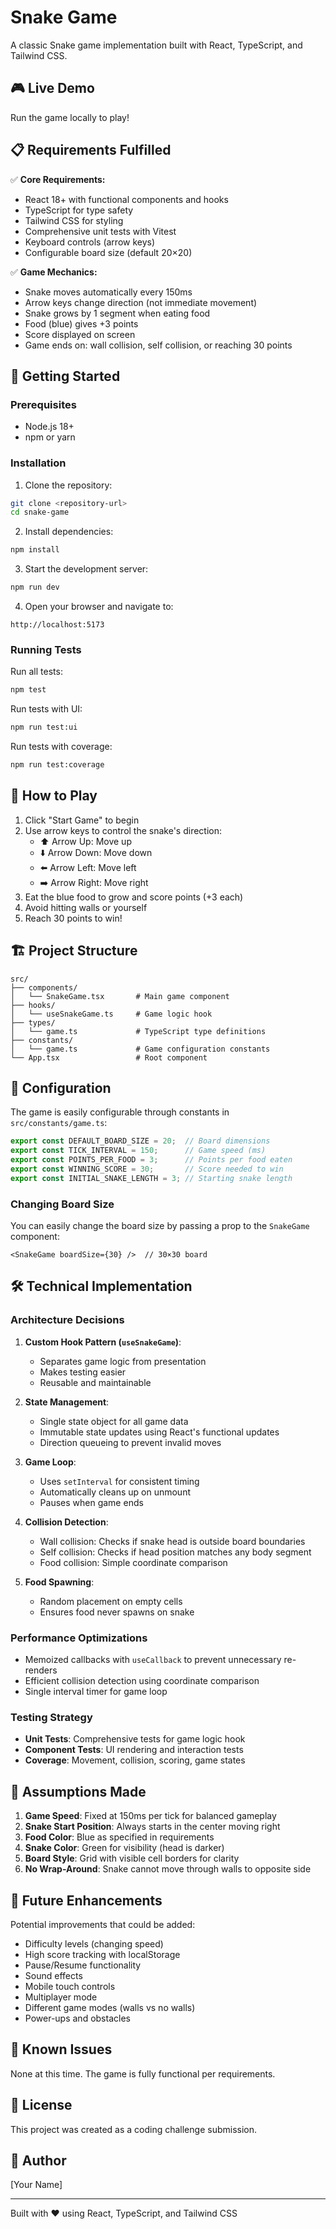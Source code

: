 # Snake Game

A classic Snake game implementation built with React, TypeScript, and Tailwind CSS.

## 🎮 Live Demo

Run the game locally to play!

## 📋 Requirements Fulfilled

✅ **Core Requirements:**

- React 18+ with functional components and hooks
- TypeScript for type safety
- Tailwind CSS for styling
- Comprehensive unit tests with Vitest
- Keyboard controls (arrow keys)
- Configurable board size (default 20×20)

✅ **Game Mechanics:**

- Snake moves automatically every 150ms
- Arrow keys change direction (not immediate movement)
- Snake grows by 1 segment when eating food
- Food (blue) gives +3 points
- Score displayed on screen
- Game ends on: wall collision, self collision, or reaching 30 points

## 🚀 Getting Started

### Prerequisites

- Node.js 18+
- npm or yarn

### Installation

1. Clone the repository:

```bash
git clone <repository-url>
cd snake-game
```

2. Install dependencies:

```bash
npm install
```

3. Start the development server:

```bash
npm run dev
```

4. Open your browser and navigate to:

```
http://localhost:5173
```

### Running Tests

Run all tests:

```bash
npm test
```

Run tests with UI:

```bash
npm run test:ui
```

Run tests with coverage:

```bash
npm run test:coverage
```

## 🎯 How to Play

1. Click "Start Game" to begin
2. Use arrow keys to control the snake's direction:
   - ⬆️ Arrow Up: Move up
   - ⬇️ Arrow Down: Move down
   - ⬅️ Arrow Left: Move left
   - ➡️ Arrow Right: Move right
3. Eat the blue food to grow and score points (+3 each)
4. Avoid hitting walls or yourself
5. Reach 30 points to win!

## 🏗️ Project Structure

```
src/
├── components/
│   └── SnakeGame.tsx       # Main game component
├── hooks/
│   └── useSnakeGame.ts     # Game logic hook
├── types/
│   └── game.ts             # TypeScript type definitions
├── constants/
│   └── game.ts             # Game configuration constants
└── App.tsx                 # Root component
```

## 🔧 Configuration

The game is easily configurable through constants in `src/constants/game.ts`:

```typescript
export const DEFAULT_BOARD_SIZE = 20;  // Board dimensions
export const TICK_INTERVAL = 150;      // Game speed (ms)
export const POINTS_PER_FOOD = 3;      // Points per food eaten
export const WINNING_SCORE = 30;       // Score needed to win
export const INITIAL_SNAKE_LENGTH = 3; // Starting snake length
```

### Changing Board Size

You can easily change the board size by passing a prop to the `SnakeGame` component:

```tsx
<SnakeGame boardSize={30} />  // 30×30 board
```

## 🛠️ Technical Implementation

### Architecture Decisions

1. **Custom Hook Pattern (`useSnakeGame`)**:
   - Separates game logic from presentation
   - Makes testing easier
   - Reusable and maintainable

2. **State Management**:
   - Single state object for all game data
   - Immutable state updates using React's functional updates
   - Direction queueing to prevent invalid moves

3. **Game Loop**:
   - Uses `setInterval` for consistent timing
   - Automatically cleans up on unmount
   - Pauses when game ends

4. **Collision Detection**:
   - Wall collision: Checks if snake head is outside board boundaries
   - Self collision: Checks if head position matches any body segment
   - Food collision: Simple coordinate comparison

5. **Food Spawning**:
   - Random placement on empty cells
   - Ensures food never spawns on snake

### Performance Optimizations

- Memoized callbacks with `useCallback` to prevent unnecessary re-renders
- Efficient collision detection using coordinate comparison
- Single interval timer for game loop

### Testing Strategy

- **Unit Tests**: Comprehensive tests for game logic hook
- **Component Tests**: UI rendering and interaction tests
- **Coverage**: Movement, collision, scoring, game states

## 📝 Assumptions Made

1. **Game Speed**: Fixed at 150ms per tick for balanced gameplay
2. **Snake Start Position**: Always starts in the center moving right
3. **Food Color**: Blue as specified in requirements
4. **Snake Color**: Green for visibility (head is darker)
5. **Board Style**: Grid with visible cell borders for clarity
6. **No Wrap-Around**: Snake cannot move through walls to opposite side

## 🔄 Future Enhancements

Potential improvements that could be added:

- Difficulty levels (changing speed)
- High score tracking with localStorage
- Pause/Resume functionality
- Sound effects
- Mobile touch controls
- Multiplayer mode
- Different game modes (walls vs no walls)
- Power-ups and obstacles

## 🐛 Known Issues

None at this time. The game is fully functional per requirements.

## 📄 License

This project was created as a coding challenge submission.

## 👤 Author

[Your Name]

---

Built with ❤️ using React, TypeScript, and Tailwind CSS
